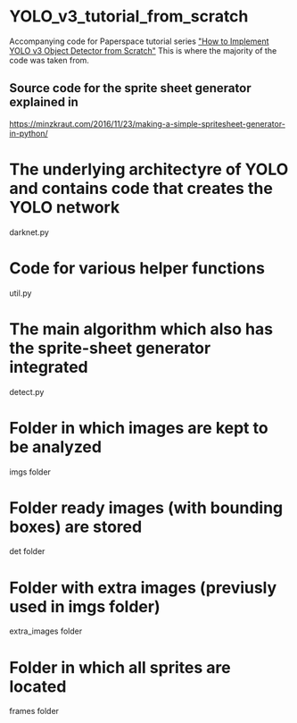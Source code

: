 # YOLO_v3_tutorial_from_scratch
Accompanying code for Paperspace tutorial series ["How to Implement YOLO v3 Object Detector from Scratch"](https://blog.paperspace.com/how-to-implement-a-yolo-object-detector-in-pytorch/)
This is where the majority of the code was taken from.


## Source code for the sprite sheet generator explained in
https://minzkraut.com/2016/11/23/making-a-simple-spritesheet-generator-in-python/


# The underlying architectyre of YOLO and contains code that creates the YOLO network
darknet.py


# Code for various helper functions
util.py


# The main algorithm which also has the sprite-sheet generator integrated
detect.py


# Folder in which images are kept to be analyzed
imgs folder

# Folder ready images (with bounding boxes) are stored
det folder

# Folder with extra images (previusly used in imgs folder)
extra_images folder

# Folder in which all sprites are located
frames folder


